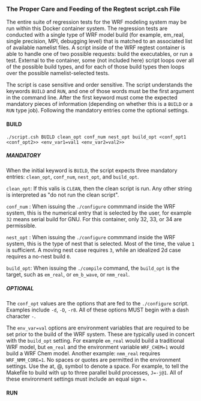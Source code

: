### The Proper Care and Feeding of the Regtest script.csh File ###

The entire suite of regression tests for the WRF modeling system may be run within this Docker container system. The regression tests are conducted with a single type of WRF model build (for example, em_real, single precision, MPI, debugging level) that is matched to an associated list of available namelist files. A script inside of the WRF regtest container is able to handle one of two possible requests: build the executables, or run a test. External to the container, some (not included here) script loops over all of the possible build types, and for each of those build types then loops over the possible namelist-selected tests.

The script is case sensitive and order sensitive.  The script understands the keywords `BUILD` and `RUN`, and one of those words must be the first argument in the command line. After the first keyword must come the expected mandatory pieces of information (depending on whether this is a `BUILD` or a `RUN` type job). Following the mandatory entries come the optional settings.


#### BUILD ####

```
./script.csh BUILD clean_opt conf_num nest_opt build_opt <conf_opt1 <conf_opt2>> <env_var1=val1 <env_var2=val2>>
```

##### MANDATORY ##### 

When the initial keyword is `BUILD`, the script expects three mandatory entries: `clean_opt`, `conf_num`, `nest_opt`, and `build_opt`.

`clean_opt`: If this valis is `CLEAN`, then the clean script is run. Any other string is interpreted as "do not run the clean script".

`conf_num` : When issuing the `./configure` commmand inside the WRF system, this is the numerical entry that is selected by the user, for example `32` means serial build for GNU. For this container, only 32, 33, or 34 are permissible.

`nest_opt` : When issuing the `./configure` commmand inside the WRF system, this is the type of nest that is selected. Most of the time, the value `1` is sufficient. A moving nest case requires `3`, while an idealized 2d case requires a no-nest build `0`.

`build_opt`: When issuing the `./compile` command, the `build_opt` is the target, such as `em_real`, or `em_b_wave`, or `nmm_real`.

##### OPTIONAL ##### 

The `conf_opt` values are the options that are fed to the `./configure` script. Examples include `-d`, `-D`, `-r8`. All of these options MUST begin with a dash character `-`.

The `env_var=val` options are environment variables that are required to be set prior to the build of the WRF system. These are typically used in concert with the `build_opt` setting. For example `em_real` would build a traditional WRF model, but `em_real` and the environment variable `WRF_CHEM=1` would build a WRF Chem model. Another example: `nmm_real` requires `WRF_NMM_CORE=1`. No spaces or quotes are permitted in the environment settings. Use the at, @, symbol to denote a space. For example, to tell the Makefile to build with up to three parallel build processes, `J=-j@1`. All of these environment settings must include an equal sign `=`.


#### RUN ####

